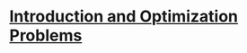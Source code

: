 # <a href="https://www.youtube.com/watch?v=C1lhuz6pZC0">Introduction and Optimization Problems</a>


